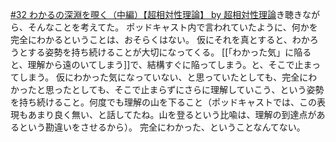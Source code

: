 [#32 わかるの深淵を覗く（中編）【超相対性理論】 by 超相対性理論](https://anchor.fm/super-relativity/episodes/32-e1af4cn)き聴きながら、そんなことを考えてた。
ポッドキャスト内で言われていたように、何かを完全にわかるということは、おそらくはない。
仮にそれを真とすると、わかろうとする姿勢を持ち続けることが大切になってくる。
[[「わかった気」に陥ると、理解から遠のいてしまう]]で、結構すぐに陥ってしまう。と、そこで止まってしまう。
仮にわかった気になっていない、と思っていたとしても、完全にわかったと思ったとしても、そこで止まらずにさらに理解していこう、という姿勢を持ち続けること。何度でも理解の山を下ること（ポッドキャストでは、この表現もあまり良く無い、と話してたね。山を登るという比喩は、理解の到達点があるという勘違いをさせるから）。
完全にわかった、ということなんてない。